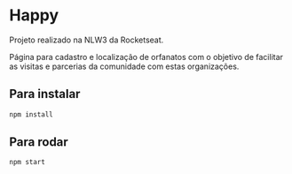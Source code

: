 # Happy

Projeto realizado na NLW3 da Rocketseat.

Página para cadastro e localização de orfanatos com o objetivo de facilitar as visitas e parcerias da comunidade com estas organizações.

## Para instalar

```sh
npm install
```

## Para rodar

```sh
npm start
```
